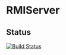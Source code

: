 # RMIServer

## Status
[![Build Status](https://travis-ci.com/Guergeiro/RMIServer.svg?branch=master)](https://travis-ci.com/Guergeiro/RMIServer)
